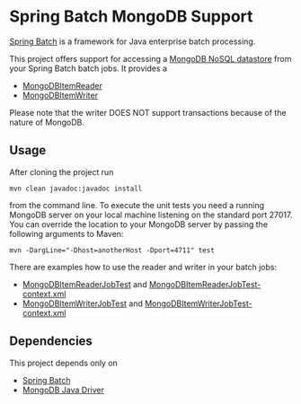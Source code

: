 # Spring Batch MongoDB Support

[Spring Batch](http://static.springsource.org/spring-batch) is a framework for Java enterprise batch processing.

This project offers support for accessing a [MongoDB NoSQL datastore](http://www.mongodb.org) from your Spring Batch batch jobs. It provides a

* [MongoDBItemReader](https://github.com/ttrelle/spring-batch-mongodb-support/blob/master/src/main/java/org/springframework/batch/item/mongodb/MongoDBItemReader.java)
* [MongoDBItemWriter](https://github.com/ttrelle/spring-batch-mongodb-support/blob/master/src/main/java/org/springframework/batch/item/mongodb/MongoDBItemWriter.java)

Please note that the writer DOES NOT support transactions because of the nature of MongoDB.

## Usage

After cloning the project run

	mvn clean javadoc:javadoc install
	
from the command line. To execute the unit tests you need a running MongoDB server on your local machine listening on the
standard port 27017. You can override the location to your MongoDB server by passing the following arguments to Maven:

	mvn -DargLine="-Dhost=anotherHost -Dport=4711" test

There are examples how to use the reader and writer in your batch jobs:

* [MongoDBItemReaderJobTest](https://github.com/ttrelle/spring-batch-mongodb-support/blob/master/src/test/java/org/springframework/batch/item/mongodb/MongoDBItemReaderJobTest.java) and
  [MongoDBItemReaderJobTest-context.xml](https://github.com/ttrelle/spring-batch-mongodb-support/blob/master/src/test/resources/org/springframework/batch/item/mongodb/MongoDBItemReaderJobTest-context.xml)
* [MongoDBItemWriterJobTest](https://github.com/ttrelle/spring-batch-mongodb-support/blob/master/src/test/java/org/springframework/batch/item/mongodb/MongoDBItemWriterJobTest.java) and
  [MongoDBItemWriterJobTest-context.xml](https://github.com/ttrelle/spring-batch-mongodb-support/blob/master/src/test/resources/org/springframework/batch/item/mongodb/MongoDBItemWriterJobTest-context.xml)

## Dependencies

This project depends only on
* [Spring Batch](https://github.com/SpringSource/spring-batch)
* [MongoDB Java Driver](https://github.com/mongodb/mongo-java-driver)
